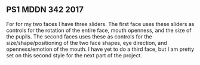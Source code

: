 ## PS1 MDDN 342 2017

For for my two faces I have three sliders.
The first face uses these sliders as controls for the rotation of the entire face, mouth openness, and the size of the pupils.
The second faces uses these as controls for the size/shape/positioning of the two face shapes, eye direction, and openness/emotion of the mouth.
I have yet to do a third face, but I am pretty set on this second style for the next part of the project.
